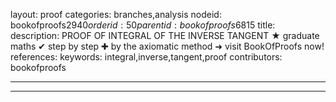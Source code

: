 layout: proof
categories: branches,analysis
nodeid: bookofproofs$2940
orderid: 50
parentid: bookofproofs$6815
title: 
description: PROOF OF INTEGRAL OF THE INVERSE TANGENT &#9733; graduate maths &#10004; step by step &#10010; by the axiomatic method &#10140; visit BookOfProofs now!
references: 
keywords: integral,inverse,tangent,proof
contributors: bookofproofs

---


---

